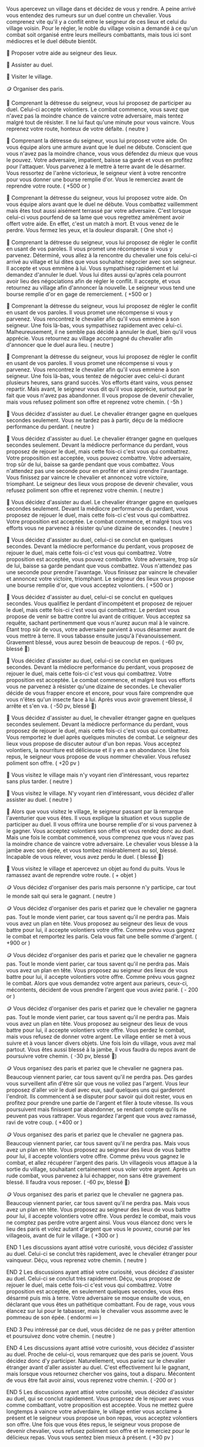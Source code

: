 Vous apercevez un village dans et décidez de vous y rendre. A peine arrivé vous entendez des rumeurs sur un duel contre un chevalier. Vous comprenez vite qu'il y a conflit entre le seigneur de ces lieux et celui du village voisin. Pour le régler, le noble du village voisin a demandé à ce qu'un combat soit organisé entre leurs meilleurs combattants, mais tous ici sont médiocres et le duel débute bientôt.

🤝 Proposer votre aide au seigneur des lieux.

👥 Assister au duel.

🚶 Visiter le village.

🪙 Organiser des paris.



🤝 Comprenant la détresse du seigneur, vous lui proposez de participer au duel. Celui-ci accepte volontiers. Le combat commence, vous savez que n'avez pas la moindre chance de vaincre votre adversaire, mais tentez malgré tout de résister. Il ne lui faut qu'une minute pour vous vaincre. Vous reprenez votre route, honteux de votre défaite. ( neutre )


🤝 Comprenant la détresse du seigneur, vous lui proposez votre aide. On vous équipe alors une armure avant que le duel ne débute. Conscient que vous n'avez pas la moindre chance, vous vous défendez du mieux que vous le pouvez. Votre adversaire, impatient, baisse sa garde et vous en profitez pour l'attaquer. Vous parvenez à le mettre à terre avant de le désarmer. Vous ressortez de l'arène victorieux, le seigneur vient à votre rencontre pour vous donner une bourse remplie d'or. Vous le remerciez avant de reprendre votre route. ( +500 or )


🤝 Comprenant la détresse du seigneur, vous lui proposez votre aide. On vous équipe alors avant que le duel ne débute. Vous combattez vaillemment mais êtes tout aussi aisément terrassé par votre adversaire. C'est lorsque celui-ci vous pourfend de sa lame que vous regrettez amèrément avoir offert votre aide. En effet, c'est un match à mort. Et vous venez de le perdre. Vous fermez les yeux, et la douleur disparaît. ( One shot 💀)


🤝 Comprenant la détresse du seigneur, vous lui proposez de régler le conflit en usant de vos paroles. Il vous promet une récompense si vous y parvenez. Déterminé, vous allez à la rencontre du chevalier une fois celui-ci arrivé au village et lui dites que vous souhaitez négocier avec son seigneur. Il accepte et vous emmène à lui. Vous sympathisez rapidement et lui demandez d'annuler le duel. Vous lui dites aussi qu'après cela pourront avoir lieu des négociations afin de régler le conflit. Il accepte, et vous retournez au village afin d'annoncer la nouvelle. Le seigneur vous tend une bourse remplie d'or en gage de remerciement. ( +500 or )


🤝 Comprenant la détresse du seigneur, vous lui proposez de régler le conflit en usant de vos paroles. Il vous promet une récompense si vous y parvenez. Vous rencontrez le chevalier afin qu'il vous emmène à son seigneur. Une fois là-bas, vous sympathisez rapidement avec celui-ci. Malheureusement, il ne semble pas décidé à annuler le duel, bien qu'il vous apprécie. Vous retournez au village accompagné du chevalier afin d'annoncer que le duel aura lieu. ( neutre )


🤝 Comprenant la détresse du seigneur, vous lui proposez de régler le conflit en usant de vos paroles. Il vous promet une récompense si vous y parvenez. Vous rencontrez le chevalier afin qu'il vous emmène à son seigneur. Une fois là-bas, vous tentez de négocier avec celui-ci durant plusieurs heures, sans grand succès. Vos efforts étant vains, vous pensez repartir. Mais avant, le seigneur vous dit qu'il vous apprécie, surtout par le fait que vous n'avez pas abandonner. Il vous propose de devenir chevalier, mais vous refusez poliment son offre et reprenez votre chemin. ( -5h )



👥 Vous décidez d'assister au duel. Le chevalier étranger gagne en quelques secondes seulement. Vous ne tardez pas à partir, déçu de la médiocre performance du perdant. ( neutre )


👥 Vous décidez d'assister au duel. Le chevalier étranger gagne en quelques secondes seulement. Devant la médiocre performance du perdant, vous proposez de rejouer le duel, mais cette fois-ci c'est vous qui combattrez. Votre proposition est acceptée, vous pouvez combattre. Votre adversaire, trop sûr de lui, baisse sa garde pendant que vous combattez. Vous n'attendez pas une seconde pour en profiter et ainsi prendre l'avantage. Vous finissez par vaincre le chevalier et annoncez votre victoire, triomphant. Le seigneur des lieux vous propose de devenir chevalier, vous refusez poliment son offre et reprenez votre chemin. ( neutre )


👥 Vous décidez d'assister au duel. Le chevalier étranger gagne en quelques secondes seulement. Devant la médiocre performance du perdant, vous proposez de rejouer le duel, mais cette fois-ci c'est vous qui combattrez. Votre proposition est acceptée. Le combat commence, et malgré tous vos efforts vous ne parvenez à résister qu'une dizaine de secondes. ( neutre )


👥 Vous décidez d'assister au duel, celui-ci se conclut en quelques secondes. Devant la médiocre performance du perdant, vous proposez de rejouer le duel, mais cette fois-ci c'est vous qui combattrez. Votre proposition est acceptée, vous pouvez combattre. Votre adversaire, trop sûr de lui, baisse sa garde pendant que vous combattez. Vous n'attendez pas une seconde pour prendre l'avantage. Vous finissez par vaincre le chevalier et annoncez votre victoire, triomphant. Le seigneur des lieux vous propose une bourse remplie d'or, que vous acceptez volontiers. ( +500 or )


👥 Vous décidez d'assister au duel, celui-ci se conclut en quelques secondes. Vous qualifiez le perdant d'incompétent et proposez de rejouer le duel, mais cette fois-ci c'est vous qui combattrez. Le perdant vous propose de venir se battre contre lui avant de critiquer. Vous acceptez sa requête, sachant pertinemment que vous n'aurez aucun mal à le vaincre. Étant trop sûr de vous, votre adversaire parvient à vous désarmer avant de vous mettre à terre. Il vous tabasse ensuite jusqu'à l'évanouissement. Gravement blessé, vous aurez besoin de beaucoup de repos. ( -60 pv, blessé 🤕)


👥 Vous décidez d'assister au duel, celui-ci se conclut en quelques secondes. Devant la médiocre performance du perdant, vous proposez de rejouer le duel, mais cette fois-ci c'est vous qui combattrez. Votre proposition est acceptée. Le combat commence, et malgré tous vos efforts vous ne parvenez à résister qu'une dizaine de secondes. Le chevalier décide de vous frapper encore et encore, pour vous faire comprendre que vous n'êtes qu'un insecte face à lui. Après vous avoir gravement blessé, il arrête et s'en va. ( -50 pv, blessé 🤕)


👥 Vous décidez d'assister au duel, le chevalier étranger gagne en quelques secondes seulement. Devant la médiocre performance du perdant, vous proposez de rejouer le duel, mais cette fois-ci c'est vous qui combattrez. Vous remportez le duel après quelques minutes de combat. Le seigneur des lieux vous propose de discuter autour d'un bon repas. Vous acceptez volontiers, la nourriture est délicieuse et il y en a en abondance. Une fois repus, le seigneur vous propose de vous nommer chevalier. Vous refusez poliment son offre. ( +20 pv )



🚶 Vous visitez le village mais n'y voyant rien d'intéressant, vous repartez sans plus tarder. ( neutre )


🚶 Vous visitez le village. N'y voyant rien d'intéressant, vous décidez d'aller assister au duel. ( neutre )


🚶 Alors que vous visitez le village, le seigneur passant par là remarque l'aventurier que vous êtes. Il vous explique la situation et vous supplie de participer au duel. Il vous offrira une bourse remplie d'or si vous parvenez à le gagner. Vous acceptez volontiers son offre et vous rendez donc au duel. Mais une fois le combat commencé, vous comprenez que vous n'avez pas la moindre chance de vaincre votre adversaire. Le chevalier vous blesse à la jambe avec son épée, et vous tombez misérablement au sol, blessé. Incapable de vous relever, vous avez perdu le duel. ( blessé 🤕)


🚶 Vous visitez le village et apercevez un objet au fond du puits. Vous le ramassez avant de reprendre votre route. ( + objet )



🪙 Vous décidez d'organiser des paris mais personne n'y participe, car tout le monde sait qui sera le gagnant. ( neutre )


🪙 Vous décidez d'organiser des paris et pariez que le chevalier ne gagnera pas. Tout le monde vient parier, car tous savent qu'il ne perdra pas. Mais vous avez un plan en tête. Vous proposez au seigneur des lieux de vous battre pour lui, il accepte volontiers votre offre. Comme prévu vous gagnez le combat et remportez les paris. Cela vous fait une belle somme d'argent. ( +900 or )


🪙 Vous décidez d'organiser des paris et pariez que le chevalier ne gagnera pas. Tout le monde vient parier, car tous savent qu'il ne perdra pas. Mais vous avez un plan en tête. Vous proposez au seigneur des lieux de vous battre pour lui, il accepte volontiers votre offre. Comme prévu vous gagnez le combat. Alors que vous demandez votre argent aux parieurs, ceux-ci, mécontents, décident de vous prendre l'argent que vous aviez parié. ( - 200 or )


🪙 Vous décidez d'organiser des paris et pariez que le chevalier ne gagnera pas. Tout le monde vient parier, car tous savent qu'il ne perdra pas. Mais vous avez un plan en tête. Vous proposez au seigneur des lieux de vous battre pour lui, il accepte volontiers votre offre. Vous perdez le combat, mais vous refusez de donner votre argent. Le village entier se met à vous suivre et à vous lancer divers objets. Une fois loin du village, vous avez mal partout. Vous êtes aussi blessé à la jambe, il vous faudra du repos avant de poursuivre votre chemin. ( -30 pv, blessé 🤕)


🪙 Vous organisez des paris et pariez que le chevalier ne gagnera pas. Beaucoup viennent parier, car tous savent qu'il ne perdra pas. Des gardes vous surveillent afin d'être sûr que vous ne voliez pas l'argent. Vous leur proposez d'aller voir le duel avec eux, sauf quelques uns qui garderont l'endroit. Ils commencent à se disputer pour savoir qui doit rester, vous en profitez pour prendre une partie de l'argent et filer à toute vitesse. Ils vous poursuivent mais finissent par abandonner, se rendant compte qu'ils ne peuvent pas vous rattraper. Vous regardez l'argent que vous avez ramassé, ravi de votre coup. ( +400 or )


🪙 Vous organisez des paris et pariez que le chevalier ne gagnera pas. Beaucoup viennent parier, car tous savent qu'il ne perdra pas. Mais vous avez un plan en tête. Vous proposez au seigneur des lieux de vous battre pour lui, il accepte volontiers votre offre. Comme prévu vous gagnez le combat, et allez récupérer l'argent des paris. Un villageois vous attaque à la sortie du village, souhaitant certainement vous voler votre argent. Après un rude combat, vous parvenez à lui échapper, non sans être gravement blessé. Il faudra vous reposer. ( -60 pv, blessé 🤕)


🪙 Vous organisez des paris et pariez que le chevalier ne gagnera pas. Beaucoup viennent parier, car tous savent qu'il ne perdra pas. Mais vous avez un plan en tête. Vous proposez au seigneur des lieux de vous battre pour lui, il accepte volontiers votre offre. Vous perdez le combat, mais vous ne comptez pas perdre votre argent ainsi. Vous vous élancez donc vers le lieu des paris et volez autant d'argent que vous le pouvez, coursé par les villageois, avant de fuir le village. ( +300 or )



END 1 Les discussions ayant attisé votre curiosité, vous décidez d'assister au duel. Celui-ci se conclut très rapidement, avec le chevalier étranger pour vainqueur. Déçu, vous reprenez votre chemin. ( neutre )


END 2 Les discussions ayant attisé votre curiosité, vous décidez d'assister au duel. Celui-ci se conclut très rapidement. Déçu, vous proposez de rejouer le duel, mais cette fois-ci c'est vous qui combattrez. Votre proposition est acceptée, en seulement quelques secondes, vous êtes désarmé puis mis à terre. Votre adversaire se moque ensuite de vous, en déclarant que vous êtes un pathétique combattant. Fou de rage, vous vous élancez sur lui pour le tabasser, mais le chevalier vous assomme avec le pommeau de son épée. ( endormi 💤 )

END 3 Peu intéressé par ce duel, vous décidez de ne pas y prêter attention et poursuivez donc votre chemin. ( neutre )

END 4 Les discussions ayant attisé votre curiosité, vous décidez d'assister au duel. Proche de celui-ci, vous remarquez que des paris se jouent. Vous décidez donc d'y participer. Naturellement, vous pariez sur le chevalier étranger avant d'aller assister au duel. C'est effectivement lui le gagnant, mais lorsque vous retournez chercher vos gains, tout a disparu. Mécontent de vous être fait avoir ainsi, vous reprenez votre chemin. ( -200 or )


END 5 Les discussions ayant attisé votre curiosité, vous décidez d'assister au duel, qui se conclut rapidement. Vous proposez de le rejouer avec vous comme combattant, votre proposition est acceptée. Vous ne mettez guère longtemps à vaincre votre adverdaire, le village entier vous acclame à présent et le seigneur vous propose un bon repas, vous acceptez volontiers son offre. Une fois que vous êtes repus, le seigneur vous propose de devenir chevalier, vous refusez poliment son offre et le remerciez pour le délicieux repas. Vous vous sentez bien mieux à présent. ( +30 pv )
